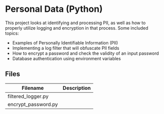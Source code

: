 # Personal Data (Python)

This project looks at identifying and processing PII, as well as how to properly utilize logging and encryption in that process. Some included topics:
  - Examples of Personally Identifiable Information (PII)
  - Implementing a log filter that will obfuscate PII fields
  - How to encrypt a password and check the validity of an input password
  - Database authentication using environment variables

## Files

| Filename | Description |
| -------- | ----------- |
| filtered_logger.py |  |
| encrypt_password.py |  |
